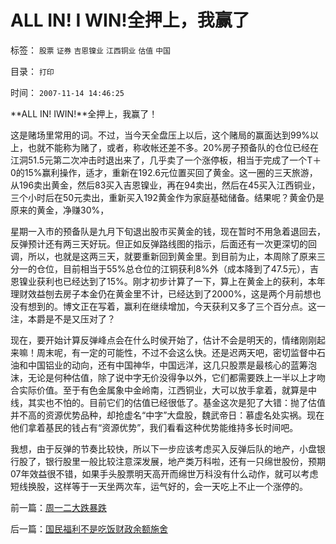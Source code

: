 # ALL&nbsp;IN!&nbsp;I&nbsp;WIN!全押上，我赢了

标签： `股票` `证券` `吉恩镍业` `江西铜业` `估值` `中国` 

目录： `打印`

时间： `2007-11-14 14:46:25`

**ALL IN! IWIN!**全押上，我赢了！

这是赌场里常用的词。不过，当今天全盘压上以后，这个赌局的赢面达到99%以上，也就不能称为赌了，或者，称收帐还差不多。20%房子预备队的仓位已经在江洞51.5元第二次冲击时退出来了，几乎卖了一个涨停板，相当于完成了一个T＋0的15%赢利操作，适才，重新在192.6元位置买回了黄金。这一圈的三天旅游，从196卖出黄金，然后83买入吉恩镍业，再在94卖出，然后在45买入江西铜业，三个小时后在50元卖出，重新买入192黄金作为家庭基础储备。结果呢？黄金仍是原来的黄金，净赚30%，

星期一入市的预备队是九月下旬退出股市买黄金的钱，现在暂时不用急着退回去，反弹预计还有两三天好玩。但正如反弹路线图的指示，后面还有一次更深切的回调，所以，也就是这两三天，就要重新回到黄金里。到目前为止，本周除了原来三分一的仓位，目前相当于55%总仓位的江铜获利8%外（成本降到了47.5元），吉恩镍业获利也已经达到了15%。刚才初步计算了一下，算上在黄金上的获利，本年理财效益刨去房子本金仍在黄金里不计，已经达到了2000%，这是两个月前想也没有想到的。博文正在写着，赢利在继续增加，今天获利又多了三个百分点。这一注，本爵是不是又压对了？

现在，要开始计算反弹峰点会在什么时侯开始了，估计不会是明天的，情绪刚刚起来嘛！周末呢，有一定的可能性，不过不会这么快。还是迟两天吧，密切监督中石油和中国铝业的动向，还有中国神华，中国远洋，这几只股票是最核心的蓝筹泡沫，无论是何种估值，除了说中字无价没得争以外，它们都需要跌上一半以上才吻合实际价值。至于有色金属象中金岭南，江西铜业，大可以放手拿着，就算是中线，其实也不怕的。目前它们的估值已经很低了。基金这次是犯了大错：抛了估值并不高的资源优势品种，却抢虚名“中字”大盘股，魏武帝日：慕虚名处实祸。现在他们拿着基民的钱占有“资源优势”，我们看看这种优势能维持多长时间吧。

我想，由于反弹的节奏比较快，所以下一步应该考虑买入反弹后队的地产，小盘银行股了，银行股里一般比较注意深发展，地产类万科啦，还有一只绵世股份，预期07年效益很不错，如果手头股票明天高开而绵世万科没有什么动作，就可以考虑短线换股，这样等于一天坐两次车，运气好的，会一天吃上不止一个涨停的。



前一篇：[周一二大跌暴跌](../../../2007/11/14/周一二大跌暴跌.md)

后一篇：[国民福利不是吃饭财政余额施舍](../../../2007/11/15/国民福利不是吃饭财政余额施舍.md)